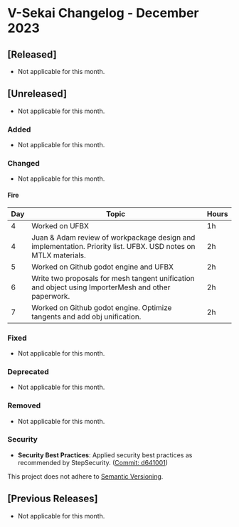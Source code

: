 # V-Sekai Changelog - December 2023

## [Released]

- Not applicable for this month.

## [Unreleased]

- Not applicable for this month.

### Added

- Not applicable for this month.

### Changed

- Not applicable for this month.

#### Fire

Day | Topic | Hours
----| ----- | -----
4   | Worked on UFBX | 1h
4   | Juan & Adam review of workpackage design and implementation. Priority list. UFBX. USD notes on MTLX materials.  | 2h
5   | Worked on Github godot engine and UFBX  | 2h
6   | Write two proposals for mesh tangent unification and object using ImporterMesh and other paperwork.  | 2h
7   | Worked on Github godot engine.  Optimize tangents and add obj unification. | 2h

### Fixed

- Not applicable for this month.

### Deprecated

- Not applicable for this month.

### Removed

- Not applicable for this month.

### Security

- **Security Best Practices**: Applied security best practices as recommended by StepSecurity. ([Commit: d641001](https://github.com/V-Sekai/v-sekai-game/commit/d641001))

This project does not adhere to [Semantic Versioning](https://semver.org/spec/v2.0.0.html).

## [Previous Releases]

- Not applicable for this month.
